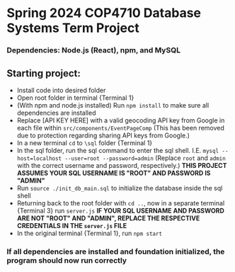 # Spring 2024 COP4710 Database Systems Term Project

### Dependencies: Node.js (React), npm, and MySQL

## Starting project:

 - Install code into desired folder
 - Open root folder in terminal {Terminal 1}
 - (With npm and node.js installed) Run `npm install` to make sure all dependencies are installed
 - Replace [API KEY HERE] with a valid geocoding API key from Google in each file within `src/components/EventPageComp` (This has been removed due to protection regarding sharing API keys from Google.)
 - In a new terminal `cd` to `\sql` folder {Terminal 1}
 - In the sql folder, run the sql command to enter the sql shell. I.E. `mysql --host=localhost --user=root --password=admin` (Replace `root` and `admin` with the correct username and password, respectively.) **THIS PROJECT ASSUMES YOUR SQL USERNAME IS "ROOT" AND PASSWORD IS "ADMIN"**
 - Run `source ./init_db_main.sql` to initialize the database inside the sql shell
 - Returning back to the root folder with `cd ..`, now in a separate terminal {Terminal 3} run `server.js` **IF YOUR SQL USERNAME AND PASSWORD ARE NOT "ROOT" AND "ADMIN", REPLACE THE RESPECTIVE CREDENTIALS IN THE `server.js` FILE**
 - In the original terminal {Terminal 1}, run `npm start`

 ### If all dependencies are installed and foundation initialized, the program should now run correctly